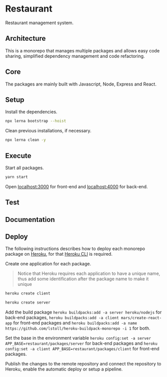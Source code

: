 # Restaurant

Restaurant management system.

## Architecture

This is a monorepo that manages multiple packages and allows easy code sharing, simplified dependency management and code refactoring.

## Core

The packages are mainly built with Javascript, Node, Express and React.

## Setup

Install the dependencies.

```sh
npx lerna bootstrap --hoist
```

Clean previous installations, if necessary.

```sh
npx lerna clean -y
```

## Execute

Start all packages.

```sh
yarn start
```

Open [localhost:3000](http://localhost:3000) for front-end and [localhost:4000](http://localhost:4000) for back-end.

## Test

## Documentation

## Deploy

The following instructions describes how to deploy each monorepo package on [Heroku](https://heroku.com/), for that [Heroku CLI](https://devcenter.heroku.com/articles/heroku-cli#install-the-heroku-cli) is required.

Create one application for each package.

> Notice that Heroku requires each application to have a unique name, thus add some identification after the package name to make it unique

```sh
heroku create client
```

```sh
heroku create server
```

Add the build package `heroku buildpacks:add -a server heroku/nodejs` for back-end packages, `heroku buildpacks:add -a client mars/create-react-app` for front-end packages and `heroku buildpacks:add -a name https://github.com/lstoll/heroku-buildpack-monorepo -i 1` for both.

Set the base in the environment variable `heroku config:set -a server APP_BASE=restaurant/packages/server` for back-end packages and `heroku config:set -a client APP_BASE=restaurant/packages/client` for front-end packages.

Publish the changes to the remote repository and connect the repository to Heroku, enable the automatic deploy or setup a pipeline.
